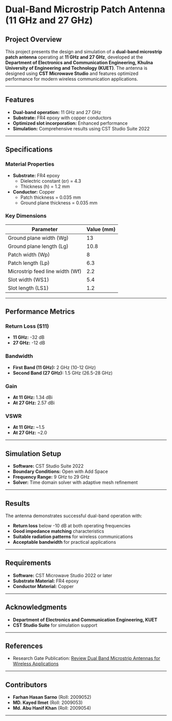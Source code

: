# Dual-Band Microstrip Patch Antenna (11 GHz and 27 GHz)

## Project Overview
This project presents the design and simulation of a **dual-band microstrip patch antenna** operating at **11 GHz and 27 GHz**, developed at the **Department of Electronics and Communication Engineering, Khulna University of Engineering and Technology (KUET)**. The antenna is designed using **CST Microwave Studio** and features optimized performance for modern wireless communication applications.

---

## Features
- **Dual-band operation:** 11 GHz and 27 GHz
- **Substrate:** FR4 epoxy with copper conductors
- **Optimized slot incorporation:** Enhanced performance
- **Simulation:** Comprehensive results using CST Studio Suite 2022

---

## Specifications

### Material Properties
- **Substrate:** FR4 epoxy
  - Dielectric constant (εr) = 4.3
  - Thickness (h) = 1.2 mm
- **Conductor:** Copper
  - Patch thickness = 0.035 mm
  - Ground plane thickness = 0.035 mm

### Key Dimensions
| Parameter | Value (mm) |
|-----------|------------|
| Ground plane width (Wg) | 13 |
| Ground plane length (Lg) | 10.8 |
| Patch width (Wp) | 8 |
| Patch length (Lp) | 6.3 |
| Microstrip feed line width (Wf) | 2.2 |
| Slot width (WS1) | 5.4 |
| Slot length (LS1) | 1.2 |

---

## Performance Metrics

### Return Loss (S11)
- **11 GHz:** -32 dB
- **27 GHz:** -12 dB

### Bandwidth
- **First Band (11 GHz):** 2 GHz (10-12 GHz)
- **Second Band (27 GHz):** 1.5 GHz (26.5-28 GHz)

### Gain
- **At 11 GHz:** 1.34 dBi
- **At 27 GHz:** 2.57 dBi

### VSWR
- **At 11 GHz:** ~1.5
- **At 27 GHz:** ~2.0

---

## Simulation Setup
- **Software:** CST Studio Suite 2022
- **Boundary Conditions:** Open with Add Space
- **Frequency Range:** 9 GHz to 29 GHz
- **Solver:** Time domain solver with adaptive mesh refinement

---

## Results
The antenna demonstrates successful dual-band operation with:
- **Return loss** below -10 dB at both operating frequencies
- **Good impedance matching** characteristics
- **Suitable radiation patterns** for wireless communications
- **Acceptable bandwidth** for practical applications

---

## Requirements
- **Software:** CST Microwave Studio 2022 or later
- **Substrate Material:** FR4 epoxy
- **Conductor Material:** Copper

---

## Acknowledgments
- **Department of Electronics and Communication Engineering, KUET**
- **CST Studio Suite** for simulation support

---

## References
- Research Gate Publication: [Review Dual Band Microstrip Antennas for Wireless Applications](http://www.researchgate.net/publication/339702806_Review_Dual_Band_Microstrip_Antennas_for_Wireless_Applications)

---

## Contributors
- **Farhan Hasan Sarno** (Roll: 2009052)
- **MD. Kayed Ilmet** (Roll: 2009053)
- **Md. Abu Hanif Khan** (Roll: 2009054)

---
